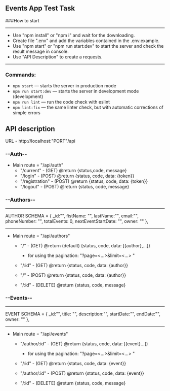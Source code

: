 ## Events App Test Task

###How to start

---

- Use "npm install" or "npm i" and wait for the downloading.
- Create file ".env" and add the variables contained in the .env.example.
- Use "npm start" or "npm run start:dev" to start the server and check the result message in console.
- Use "API Description" to create a requests. 


---

### Commands:

- `npm start` &mdash; starts the server in production mode
- `npm run start:dev` &mdash; starts the server in development mode (development)
- `npm run lint` &mdash; run the code check with eslint
- `npm lint:fix` &mdash; the same linter check, but with automatic
  corrections of simple errors

## API description

URL - http://localhost:"PORT"/api

### --Auth--

- Main route = "/api/auth"
  - "/current" - (GET) @return {status,code, message}
  - "/login" - (POST) @return {status, code, data: {token}}
  - "/registration" - (POST) @return {status, code, data: {token}}
  - "/logout" - (POST) @return {status, code, message}

### --Authors--

---

AUTHOR SCHEMA = { \_id:"", fistName: "", lastName:"", email:"", phoneNumber: "",
totalEvents: 0, nextEventStartDate: "", owner: "" },

---

- Main route = "/api/authors"

  - "/" - (GET) @return (default) {status, code, data: [{author},...]}

    - for using the pagination: "?page=<...>&limit=<...> "

  - "/:id" - (GET) @return {status, code, data: {author}}
  - "/" - (POST) @return {status, code, data: {author}}
  - "/:id" - (DELETE) @return {status, code, message}

### --Events--

---

EVENT SCHEMA = { \_id:"", title: "", description:"", startDate:"", endDate:"",
owner: "" },

---

- Main route = "/api/events"

  - "/author/:id" - (GET) @return {status, code, data: [{event}...]}

    - for using the pagination: "?page=<...>&limit=<...> "

  - "/:id" - (GET) @return {status, code, data: {event}}
  - "/author/:id" - (POST) @return {status, code, data: {event}}
  - "/:id" - (DELETE) @return {status, code, message}
